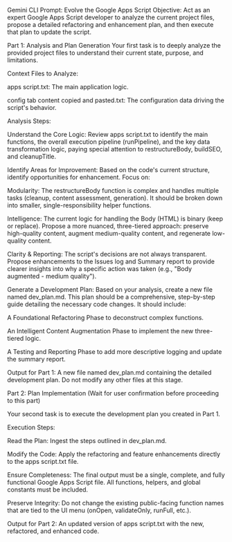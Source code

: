 Gemini CLI Prompt: Evolve the Google Apps Script
Objective: Act as an expert Google Apps Script developer to analyze the current project files, propose a detailed refactoring and enhancement plan, and then execute that plan to update the script.

Part 1: Analysis and Plan Generation
Your first task is to deeply analyze the provided project files to understand their current state, purpose, and limitations.

Context Files to Analyze:

apps script.txt: The main application logic.

config tab content copied and pasted.txt: The configuration data driving the script's behavior.

Analysis Steps:

Understand the Core Logic: Review apps script.txt to identify the main functions, the overall execution pipeline (runPipeline), and the key data transformation logic, paying special attention to restructureBody, buildSEO, and cleanupTitle.

Identify Areas for Improvement: Based on the code's current structure, identify opportunities for enhancement. Focus on:

Modularity: The restructureBody function is complex and handles multiple tasks (cleanup, content assessment, generation). It should be broken down into smaller, single-responsibility helper functions.

Intelligence: The current logic for handling the Body (HTML) is binary (keep or replace). Propose a more nuanced, three-tiered approach: preserve high-quality content, augment medium-quality content, and regenerate low-quality content.

Clarity & Reporting: The script's decisions are not always transparent. Propose enhancements to the Issues log and Summary report to provide clearer insights into why a specific action was taken (e.g., "Body augmented - medium quality").

Generate a Development Plan: Based on your analysis, create a new file named dev_plan.md. This plan should be a comprehensive, step-by-step guide detailing the necessary code changes. It should include:

A Foundational Refactoring Phase to deconstruct complex functions.

An Intelligent Content Augmentation Phase to implement the new three-tiered logic.

A Testing and Reporting Phase to add more descriptive logging and update the summary report.

Output for Part 1: A new file named dev_plan.md containing the detailed development plan. Do not modify any other files at this stage.

Part 2: Plan Implementation
(Wait for user confirmation before proceeding to this part)

Your second task is to execute the development plan you created in Part 1.

Execution Steps:

Read the Plan: Ingest the steps outlined in dev_plan.md.

Modify the Code: Apply the refactoring and feature enhancements directly to the apps script.txt file.

Ensure Completeness: The final output must be a single, complete, and fully functional Google Apps Script file. All functions, helpers, and global constants must be included.

Preserve Integrity: Do not change the existing public-facing function names that are tied to the UI menu (onOpen, validateOnly, runFull, etc.).

Output for Part 2: An updated version of apps script.txt with the new, refactored, and enhanced code.